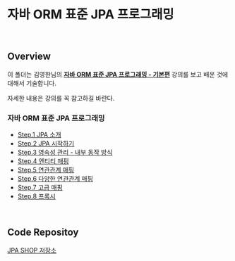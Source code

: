 # 자바 ORM 표준 JPA 프로그래밍

<br>

## Overview

이 폴더는 김영한님의 **[자바 ORM 표준 JPA 프로그래밍 - 기본편](https://www.inflearn.com/course/ORM-JPA-Basic#)** 강의를 보고 배운 것에 대해서 기술합니다.

자세한 내용은 강의를 꼭 참고하길 바란다.

### 자바 ORM 표준 JPA 프로그래밍

- [Step.1 JPA 소개](./jpa-introduction-sql-development-problem.md)
- [Step.2 JPA 시작하기](./jpa-getting-started.md)
- [Step.3 영속성 관리 - 내부 동작 방식](./persistence-management.md)
- [Step.4 엔티티 매핑](./entity-mapping.md)
- [Step.5 연관관계 매핑](./relationshop-mapping.md)
- [Step.6 다양한 연관관계 매핑](./variety-relationship-mapping.md)
- [Step.7 고급 매핑](./advanced-mapping.md)
- [Step.8 프록시](./proxy.md)

<br>

## Code Repositoy

[JPA SHOP 저장소](https://github.com/dgahn/jpa-shop)